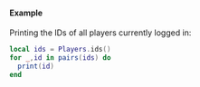 #### Example
Printing the IDs of all players currently logged in:
```lua
local ids = Players.ids()
for _,id in pairs(ids) do
  print(id)
end
```
